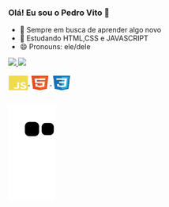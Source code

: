 ### Olá! Eu sou o Pedro Vito 👋

- 🔭 Sempre em busca de aprender algo novo
- 🌱 Estudando HTML,CSS e JAVASCRIPT
- 😄 Pronouns: ele/dele

<div>
   <a href="https://github.com/Iruma7w7">
   <img height="180em" src="https://github-readme-stats.vercel.app/api?username=Iruma7w7&show_icons=true&theme=tokyonight&include_all_commits=true&count_private=true"/>
   <img height="180em" src="https://github-readme-stats.vercel.app/api/top-langs/?username=Iruma7w7&layout=compact&langs_count=6&theme=tokyonight"/>
</div>

<div style="display: inline_block"><br>
  <img align="center" alt="Js" height="30" width="40" src="https://raw.githubusercontent.com/devicons/devicon/master/icons/javascript/javascript-plain.svg">
  <img align="center" alt="HTML" height="30" width="40" src="https://raw.githubusercontent.com/devicons/devicon/master/icons/html5/html5-original.svg">
  <img align="center" alt="CSS" height="30" width="40" src="https://raw.githubusercontent.com/devicons/devicon/master/icons/css3/css3-original.svg">
</div>

   ##

<div> 
 
  ![Snake animation](https://github.com/iruma7w7/iruma7w7/blob/output/github-contribution-grid-snake.svg)

</div>
